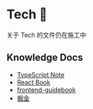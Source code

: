 # Tech 🚧

关于 Tech 的文件仍在施工中

## Knowledge Docs
- [TypeScript Note](https://hua-bang.github.io/TypeScript-Note/)
- [React Book](https://hua-bang.github.io/react-book/)
- [frontend-guidebook](https://hua-bang.github.io/frontend-guidebook/)
- [掘金](https://juejin.cn/user/2410547053336039/posts)